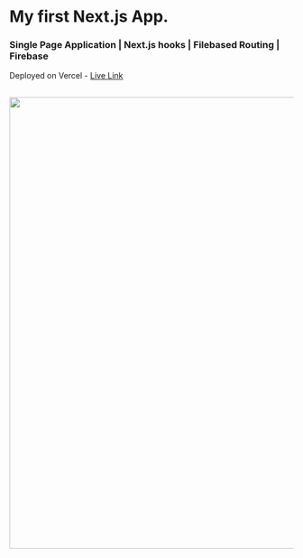 # My first Next.js App. 

### Single Page Application  | Next.js hooks | Filebased Routing | Firebase
Deployed on Vercel - [Live Link](https://2nd-nextjs-app-practice.vercel.app/events)

## 

<div align='center'>
<img src='https://github.com/YuChienChou/2nd-nextjs-app-practice/assets/108157183/6143ee8a-5420-4b1c-aceb-1124bee3e26a' width='800' height='800' />
</div>


